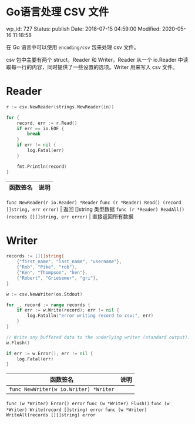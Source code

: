 # Go语言处理 CSV 文件


wp_id: 727
Status: publish
Date: 2018-07-15 04:59:00
Modified: 2020-05-16 11:18:58


在 Go 语言中可以使用 `encoding/csv` 包来处理 csv 文件。

csv 包中主要有两个 struct，Reader 和 Writer。Reader 从一个 io.Reader
中读取每一行的内容，同时提供了一些设置的选项。Writer 用来写入 csv 文件。

# Reader

```go
r := csv.NewReader(strings.NewReader(in))

for {
    record, err := r.Read()
    if err == io.EOF {
        break
    }
    if err != nil {
        log.Fatal(err)
    }

    fmt.Println(record)
}
```

函数签名 | 说明
---------|--------
`func NewReader(r io.Reader) *Reader`
`func (r *Reader) Read() (record []string, err error)` | 返回 []string 类型数据
`func (r *Reader) ReadAll() (records [][]string, err error)` | 直接返回所有数据

# Writer

```go
records := [][]string{
    {"first_name", "last_name", "username"},
    {"Rob", "Pike", "rob"},
    {"Ken", "Thompson", "ken"},
    {"Robert", "Griesemer", "gri"},
}

w := csv.NewWriter(os.Stdout)

for _, record := range records {
    if err := w.Write(record); err != nil {
        log.Fatalln("error writing record to csv:", err)
    }
}

// Write any buffered data to the underlying writer (standard output).
w.Flush()

if err := w.Error(); err != nil {
    log.Fatal(err)
}
```

函数签名 | 说明
---------|-------
`func NewWriter(w io.Writer) *Writer` |
`func (w *Writer) Error() error`
`func (w *Writer) Flush()`
`func (w *Writer) Write(record []string) error`
`func (w *Writer) WriteAll(records [][]string) error`